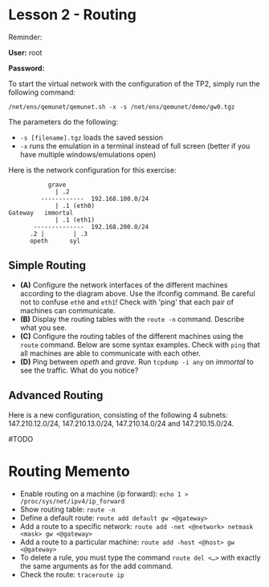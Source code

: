 # Lesson 2 - Routing

Reminder:

**User:** root

**Password:**


To start the virtual network with the configuration of the TP2, simply run the following command:

    /net/ens/qemunet/qemunet.sh -x -s /net/ens/qemunet/demo/gw0.tgz

The parameters do the following:
- `-s [filename].tgz` loads the saved session
- `-x` runs the emulation in a terminal instead of full screen (better if you have multiple windows/emulations open)

Here is the network configuration for this exercise:

               grave
                 | .2
             ------------  192.168.100.0/24
                 | .1 (eth0)
    Gateway   immortal
                 | .1 (eth1)             
           --------------  192.168.200.0/24
          .2 |        | .3              
          opeth      syl      

## Simple Routing

- **(A)** Configure the network interfaces of the different machines according to the diagram above. Use the ifconfig command. Be careful not to confuse `eth0` and `eth1`! Check with 'ping' that each pair of machines can communicate.
- **(B)** Display the routing tables with the `route -n` command. Describe what you see.
- **(C)** Configure the routing tables of the different machines using the `route` command. Below are some syntax examples. Check with `ping` that all machines are able to communicate with each other.
- **(D)** Ping between *opeth* and *grave*. Run `tcpdump -i any` on *immortal* to see the traffic. What do you notice?


## Advanced Routing

Here is a new configuration, consisting of the following 4 subnets: 147.210.12.0/24, 147.210.13.0/24, 147.210.14.0/24 and 147.210.15.0/24.



#TODO


# Routing Memento

- Enable routing on a machine (ip forward): `echo 1 > /proc/sys/net/ipv4/ip_forward`
- Show routing table: `route -n`
- Define a default route: `route add default gw <@gateway>`
- Add a route to a specific network: `route add -net <@network> netmask <mask> gw <@gateway>`
- Add a route to a particular machine: `route add -host <@host> gw <@gateway>`
- To delete a rule, you must type the command `route del <…>` with exactly the same arguments as for the add command.
- Check the route: `traceroute ip`
